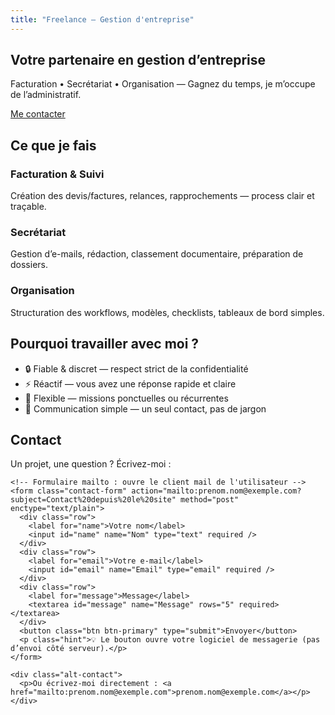 ```yaml
---
title: "Freelance – Gestion d'entreprise"
---
```


<section class="hero reveal">
  <div class="container">
    <h1>Votre partenaire en <span class="accent">gestion d’entreprise</span></h1>
    <p class="subtitle">
      Facturation • Secrétariat • Organisation — Gagnez du temps, je m’occupe de l’administratif.
    </p>
    <a class="btn btn-primary" href="#contact">Me contacter</a>
  </div>
</section>

<section class="features reveal">
  <div class="container">
    <h2>Ce que je fais</h2>
    <div class="grid">
      <div class="card">
        <h3>Facturation & Suivi</h3>
        <p>Création des devis/factures, relances, rapprochements — process clair et traçable.</p>
      </div>
      <div class="card">
        <h3>Secrétariat</h3>
        <p>Gestion d’e-mails, rédaction, classement documentaire, préparation de dossiers.</p>
      </div>
      <div class="card">
        <h3>Organisation</h3>
        <p>Structuration des workflows, modèles, checklists, tableaux de bord simples.</p>
      </div>
    </div>
  </div>
</section>

<section class="about reveal">
  <div class="container">
    <h2>Pourquoi travailler avec moi ?</h2>
    <ul class="benefits">
      <li>🔒 Fiable & discret — respect strict de la confidentialité</li>
      <li>⚡ Réactif — vous avez une réponse rapide et claire</li>
      <li>🧩 Flexible — missions ponctuelles ou récurrentes</li>
      <li>💬 Communication simple — un seul contact, pas de jargon</li>
    </ul>
  </div>
</section>

<section id="contact" class="contact reveal">
  <div class="container">
    <h2>Contact</h2>
    <p>Un projet, une question ? Écrivez-moi :</p>

    <!-- Formulaire mailto : ouvre le client mail de l'utilisateur -->
    <form class="contact-form" action="mailto:prenom.nom@exemple.com?subject=Contact%20depuis%20le%20site" method="post" enctype="text/plain">
      <div class="row">
        <label for="name">Votre nom</label>
        <input id="name" name="Nom" type="text" required />
      </div>
      <div class="row">
        <label for="email">Votre e-mail</label>
        <input id="email" name="Email" type="email" required />
      </div>
      <div class="row">
        <label for="message">Message</label>
        <textarea id="message" name="Message" rows="5" required></textarea>
      </div>
      <button class="btn btn-primary" type="submit">Envoyer</button>
      <p class="hint">💡 Le bouton ouvre votre logiciel de messagerie (pas d’envoi côté serveur).</p>
    </form>

    <div class="alt-contact">
      <p>Ou écrivez-moi directement : <a href="mailto:prenom.nom@exemple.com">prenom.nom@exemple.com</a></p>
    </div>
  </div>
</section>

<!-- Petite animation au scroll (IntersectionObserver) -->
<script>
  (function () {
    if (!('IntersectionObserver' in window)) {
      document.querySelectorAll('.reveal').forEach(el => el.classList.add('reveal--visible'));
      return;
    }
    const io = new IntersectionObserver((entries) => {
      entries.forEach(e => {
        if (e.isIntersecting) {
          e.target.classList.add('reveal--visible');
          io.unobserve(e.target);
        }
      });
    }, { threshold: 0.1 });
    document.querySelectorAll('.reveal').forEach(el => io.observe(el));
  })();
</script>
